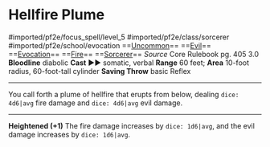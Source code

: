 # Hellfire Plume
#imported/pf2e/focus_spell/level_5 #imported/pf2e/class/sorcerer #imported/pf2e/school/evocation 
==[Uncommon](uncommon.md)== ==[Evil](evil.md)== ==[Evocation](evocation.md)== ==[Fire](fire.md)== ==[Sorcerer](rules/traits/sorcerer.md)==
*Source* Core Rulebook pg. 405 3.0
**Bloodline** diabolic
**Cast** ►► somatic, verbal
**Range** 60 feet; **Area** 10-foot radius, 60-foot-tall cylinder
**Saving Throw** basic Reflex

---
You call forth a plume of hellfire that erupts from below, dealing `dice: 4d6|avg` fire damage and `dice: 4d6|avg` evil damage.

<hr>

**Heightened (+1)** The fire damage increases by `dice: 1d6|avg`, and the evil damage increases by `dice: 1d6|avg`.